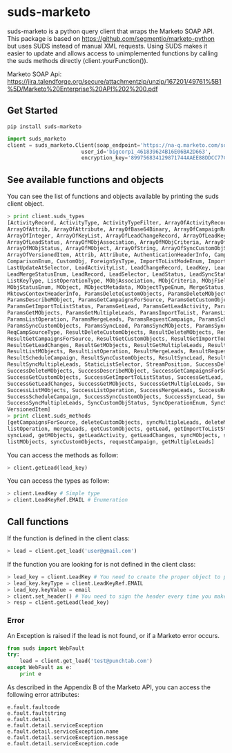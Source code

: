 suds-marketo
============

suds-marketo is a python query client that wraps the Marketo SOAP API. This package is based on https://github.com/segmentio/marketo-python but uses SUDS instead of manual XML requests. Using SUDS makes it easier to update and allows access to unimplemented functions by calling the suds methods directly (client.yourFunction()).

Marketo SOAP Api: https://jira.talendforge.org/secure/attachmentzip/unzip/167201/49761%5B1%5D/Marketo%20Enterprise%20API%202%200.pdf

## Get Started

```
pip install suds-marketo
```

```python
import suds_marketo
client = suds_marketo.Client(soap_endpoint='https://na-q.marketo.com/soap/mktows/2_0',
                        user_id='bigcorp1_461839624B16E06BA2D663',
                        encryption_key='899756834129871744AAEE88DDCC77CDEEDEC1AAAD66')
```

## See available functions and objects

You can see the list of functions and objects available by printing the suds client object.

```python
> print client.suds_types
[ActivityRecord, ActivityType, ActivityTypeFilter, ArrayOfActivityRecord, ArrayOfActivityType,
ArrayOfAttrib, ArrayOfAttribute, ArrayOfBase64Binary, ArrayOfCampaignRecord, ArrayOfCustomObj,
ArrayOfInteger, ArrayOfKeyList, ArrayOfLeadChangeRecord, ArrayOfLeadKey, ArrayOfLeadRecord,
ArrayOfLeadStatus, ArrayOfMObjAssociation, ArrayOfMObjCriteria, ArrayOfMObjFieldMetadata,
ArrayOfMObjStatus, ArrayOfMObject, ArrayOfString, ArrayOfSyncCustomObjStatus, ArrayOfSyncStatus,
ArrayOfVersionedItem, Attrib, Attribute, AuthenticationHeaderInfo, CampaignRecord,
ComparisonEnum, CustomObj, ForeignSysType, ImportToListModeEnum, ImportToListStatusEnum,
LastUpdateAtSelector, LeadActivityList, LeadChangeRecord, LeadKey, LeadKeyRef, LeadKeySelector,
LeadMergeStatusEnum, LeadRecord, LeadSelector, LeadStatus, LeadSyncStatus, ListKey,
ListKeyType, ListOperationType, MObjAssociation, MObjCriteria, MObjFieldMetadata, MObjStatus,
MObjStatusEnum, MObject, MObjectMetadata, MObjectTypeEnum, MergeStatus,
MktowsContextHeaderInfo, ParamsDeleteCustomObjects, ParamsDeleteMObjects,
ParamsDescribeMObject, ParamsGetCampaignsForSource, ParamsGetCustomObjects,
ParamsGetImportToListStatus, ParamsGetLead, ParamsGetLeadActivity, ParamsGetLeadChanges,
ParamsGetMObjects, ParamsGetMultipleLeads, ParamsImportToList, ParamsListMObjects,
ParamsListOperation, ParamsMergeLeads, ParamsRequestCampaign, ParamsScheduleCampaign,
ParamsSyncCustomObjects, ParamsSyncLead, ParamsSyncMObjects, ParamsSyncMultipleLeads,
ReqCampSourceType, ResultDeleteCustomObjects, ResultDeleteMObjects, ResultDescribeMObject,
ResultGetCampaignsForSource, ResultGetCustomObjects, ResultGetImportToListStatus, ResultGetLead,
ResultGetLeadChanges, ResultGetMObjects, ResultGetMultipleLeads, ResultImportToList,
ResultListMObjects, ResultListOperation, ResultMergeLeads, ResultRequestCampaign,
ResultScheduleCampaign, ResultSyncCustomObjects, ResultSyncLead, ResultSyncMObjects,
ResultSyncMultipleLeads, StaticListSelector, StreamPosition, SuccessDeleteCustomObjects,
SuccessDeleteMObjects, SuccessDescribeMObject, SuccessGetCampaignsForSource,
SuccessGetCustomObjects, SuccessGetImportToListStatus, SuccessGetLead, SuccessGetLeadActivity,
SuccessGetLeadChanges, SuccessGetMObjects, SuccessGetMultipleLeads, SuccessImportToList,
SuccessListMObjects, SuccessListOperation, SuccessMergeLeads, SuccessRequestCampaign,
SuccessScheduleCampaign, SuccessSyncCustomObjects, SuccessSyncLead, SuccessSyncMObjects,
SuccessSyncMultipleLeads, SyncCustomObjStatus, SyncOperationEnum, SyncStatus, SyncStatusEnum,
VersionedItem]
> print client.suds_methods
[getCampaignsForSource, deleteCustomObjects, syncMultipleLeads, deleteMObjects, describeMObject,
listOperation, mergeLeads, getCustomObjects, getLead, getImportToListStatus, importToList,
syncLead, getMObjects, getLeadActivity, getLeadChanges, syncMObjects, scheduleCampaign,
listMObjects, syncCustomObjects, requestCampaign, getMultipleLeads]

```

You can access the methods as follow:
```python
> client.getLead(lead_key)
```
You can access the types as follow:
```python
> client.LeadKey # Simple type
> client.LeadKeyRef.EMAIL # Enumeration
```

## Call functions

If the function is defined in the client class:
```python
> lead = client.get_lead('user@gmail.com')
```

If the function you are looking for is not defined in the client class:

```python
> lead_key = client.LeadKey # You need to create the proper object to pass to the function
> lead_key.keyType = client.LeadKeyRef.EMAIL
> lead_key.keyValue = email
> client.set_header() # You need to sign the header every time you make a call to the SOAP Api
> resp = client.getLead(lead_key)
```

### Error

An Exception is raised if the lead is not found, or if a Marketo error occurs.

```python
from suds import WebFault
try:
    lead = client.get_lead('test@punchtab.com')
except WebFault as e:
    print e
```
As described in the Appendix B of the Marketo API, you can access the following error attributes:
```
e.fault.faultcode
e.fault.faultstring
e.fault.detail
e.fault.detail.serviceException
e.fault.detail.serviceException.name
e.fault.detail.serviceException.message
e.fault.detail.serviceException.code
```
